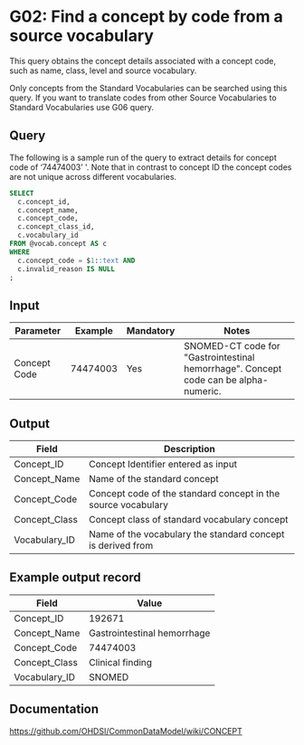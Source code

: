 <!---
Group:general
Name:G02 Find a concept by code from a source vocabulary
Author:Patrick Ryan
CDM Version: 5.3
-->

# G02: Find a concept by code from a source vocabulary

This query obtains the concept details associated with a concept code, such as name, class, level and source vocabulary.

Only concepts from the Standard Vocabularies can be searched using this query. If you want to translate codes from other Source Vocabularies to Standard Vocabularies use G06 query.

## Query
The following is a sample run of the query to extract details for concept code of ‘74474003’ '. Note that in contrast to concept ID the concept codes are not unique across different vocabularies.

```sql
SELECT
  c.concept_id,
  c.concept_name,
  c.concept_code,
  c.concept_class_id,
  c.vocabulary_id
FROM @vocab.concept AS c
WHERE 
  c.concept_code = $1::text AND
  c.invalid_reason IS NULL
;
```
## Input

|  Parameter |  Example |  Mandatory |  Notes |
| --- | --- | --- | --- |
|  Concept Code |  74474003 |  Yes | SNOMED-CT code for "Gastrointestinal hemorrhage". Concept code can be alpha-numeric. |


## Output

|  Field |  Description |
| --- | --- |
|  Concept_ID |  Concept Identifier entered as input |
|  Concept_Name |  Name of the standard concept |
|  Concept_Code |  Concept code of the standard concept in the source vocabulary |
|  Concept_Class |  Concept class of standard vocabulary concept |
|  Vocabulary_ID |  Name of the vocabulary the standard concept is derived from |

## Example output record

|  Field |  Value |
| --- | --- |
|  Concept_ID |  192671 |
|  Concept_Name |  Gastrointestinal hemorrhage |
|  Concept_Code |  74474003 |
|  Concept_Class |  Clinical finding |
|  Vocabulary_ID |  SNOMED |

## Documentation
https://github.com/OHDSI/CommonDataModel/wiki/CONCEPT
